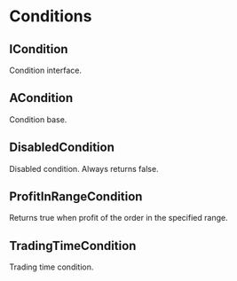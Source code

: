 # Conditions

## ICondition

Condition interface.

## ACondition

Condition base.

## DisabledCondition

Disabled condition. Always returns false.

## ProfitInRangeCondition

Returns true when profit of the order in the specified range.

## TradingTimeCondition

Trading time condition.